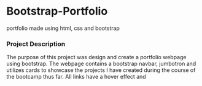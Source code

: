 # Bootstrap-Portfolio
portfolio made using html, css and bootstrap

### Project Description 

The purpose of this project was design and create a portfolio webpage using bootstrap. The webpage contains a bootstrap navbar, jumbotron and utilizes cards to showcase the projects I have created during the course of the bootcamp thus far. All links have a hover effect and 
